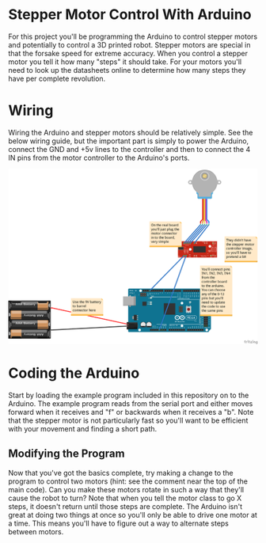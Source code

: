 # Stepper Motor Control With Arduino

For this project you'll be programming the Arduino to control stepper motors and potentially to control a 3D printed robot. Stepper motors are special in that the forsake speed for extreme accuracy. When you control a stepper motor you tell it how many "steps" it should take. For your motors you'll need to look up the datasheets online to determine how many steps they have per complete revolution.

# Wiring

Wiring the Arduino and stepper motors should be relatively simple. See the below wiring guide, but the important part is simply to power the Arduino, connect the GND and +5v lines to the controller and then to connect the 4 IN pins from the motor controller to the Arduino's ports.

![Wiring Diagram](/WiringDiagram.png "Wiring Diagram")

# Coding the Arduino

Start by loading the example program included in this repository on to the Arduino. The example program reads from the serial port and either moves forward when it receives and "f" or backwards when it receives a "b". Note that the stepper motor is not particularly fast so you'll want to be efficient with your movement and finding a short path.

## Modifying the Program

Now that you've got the basics complete, try making a change to the program to control two motors (hint: see the comment near the top of the main code). Can you make these motors rotate in such a way that they'll cause the robot to turn? Note that when you tell the motor class to go X steps, it doesn't return until those steps are complete. The Arduino isn't great at doing two things at once so you'll only be able to drive one motor at a time. This means you'll have to figure out a way to alternate steps between motors.
